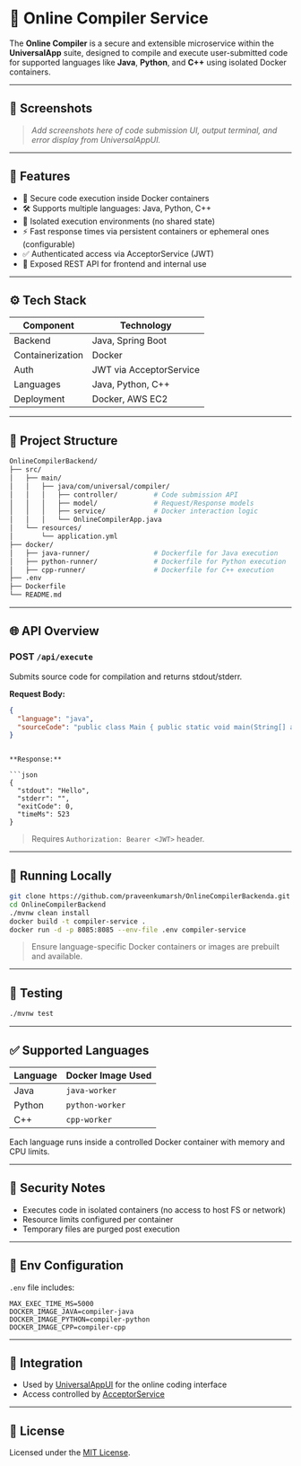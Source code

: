 # 🧠 Online Compiler Service

The **Online Compiler** is a secure and extensible microservice within the **UniversalApp** suite, designed to compile and execute user-submitted code for supported languages like **Java**, **Python**, and **C++** using isolated Docker containers.

---

## 📸 Screenshots

> _Add screenshots here of code submission UI, output terminal, and error display from UniversalAppUI._

---

## 🚀 Features

- 🧪 Secure code execution inside Docker containers
- 🛠️ Supports multiple languages: Java, Python, C++
- 🔐 Isolated execution environments (no shared state)
- ⚡ Fast response times via persistent containers or ephemeral ones (configurable)
- ✅ Authenticated access via AcceptorService (JWT)
- 📡 Exposed REST API for frontend and internal use

---

## ⚙️ Tech Stack

| Component         | Technology                   |
|------------------|------------------------------|
| Backend           | Java, Spring Boot            |
| Containerization  | Docker                       |
| Auth              | JWT via AcceptorService      |
| Languages         | Java, Python, C++            |
| Deployment        | Docker, AWS EC2              |

---

## 📁 Project Structure

```bash
OnlineCompilerBackend/
├── src/
│   ├── main/
│   │   ├── java/com/universal/compiler/
│   │   │   ├── controller/         # Code submission API
│   │   │   ├── model/              # Request/Response models
│   │   │   ├── service/            # Docker interaction logic
│   │   │   └── OnlineCompilerApp.java
│   └── resources/
│       └── application.yml
├── docker/
│   ├── java-runner/                # Dockerfile for Java execution
│   ├── python-runner/              # Dockerfile for Python execution
│   ├── cpp-runner/                 # Dockerfile for C++ execution
├── .env
├── Dockerfile
└── README.md
````

---

## 🌐 API Overview

### POST `/api/execute`

Submits source code for compilation and returns stdout/stderr.

**Request Body:**

```json
{
  "language": "java",
  "sourceCode": "public class Main { public static void main(String[] args) { System.out.println(\"Hello\"); } }"
}
```
```

**Response:**

```json
{
  "stdout": "Hello",
  "stderr": "",
  "exitCode": 0,
  "timeMs": 523
}
```

> Requires `Authorization: Bearer <JWT>` header.

---

## 🧪 Running Locally

```bash
git clone https://github.com/praveenkumarsh/OnlineCompilerBackenda.git
cd OnlineCompilerBackend
./mvnw clean install
docker build -t compiler-service .
docker run -d -p 8085:8085 --env-file .env compiler-service
```

> Ensure language-specific Docker containers or images are prebuilt and available.

---

## 🧪 Testing

```bash
./mvnw test
```

---

## ✅ Supported Languages

| Language | Docker Image Used |
| -------- | ----------------- |
| Java     | `java-worker`   |
| Python   | `python-worker` |
| C++      | `cpp-worker`    |

Each language runs inside a controlled Docker container with memory and CPU limits.

---

## 🔐 Security Notes

* Executes code in isolated containers (no access to host FS or network)
* Resource limits configured per container
* Temporary files are purged post execution

---

## 🔧 Env Configuration

`.env` file includes:

```env
MAX_EXEC_TIME_MS=5000
DOCKER_IMAGE_JAVA=compiler-java
DOCKER_IMAGE_PYTHON=compiler-python
DOCKER_IMAGE_CPP=compiler-cpp
```

---

## 🔄 Integration

* Used by [UniversalAppUI](../UniversalAppUI_README.md) for the online coding interface
* Access controlled by [AcceptorService](../AcceptorService_README.md)

---

## 📜 License

Licensed under the [MIT License](../LICENSE).
